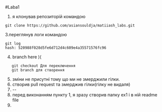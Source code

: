 #Laba1
1. я клонував репозиторій командою
````shell
git clone https://github.com/asiansouldja/matiiash_labs.git
````
3.переглянув логи командою
```shell
git log 
hash: 520988f028d5fe6d712d4c609e4a35571576fc96
```
4. branch here )( 
```shell
   git checkout Для переключення
   git branch для створення
 ```
5. зміни не присутні тому що ми не змерджили гілки.
6. створив pull request та змерджив гілки(гілку не видаля)
7. -- 
8. перед виконанням пункту 1, я зразу створив папку ex1 і в ній readme file
9. 
